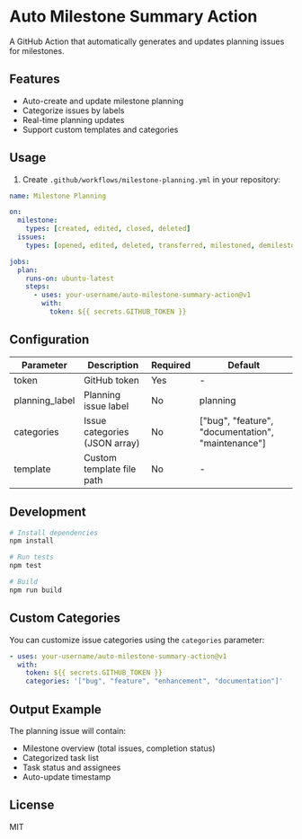 # Auto Milestone Summary Action

A GitHub Action that automatically generates and updates planning issues for milestones.

## Features

- Auto-create and update milestone planning
- Categorize issues by labels
- Real-time planning updates
- Support custom templates and categories

## Usage

1. Create `.github/workflows/milestone-planning.yml` in your repository:

```yaml
name: Milestone Planning

on:
  milestone:
    types: [created, edited, closed, deleted]
  issues:
    types: [opened, edited, deleted, transferred, milestoned, demilestoned]

jobs:
  plan:
    runs-on: ubuntu-latest
    steps:
      - uses: your-username/auto-milestone-summary-action@v1
        with:
          token: ${{ secrets.GITHUB_TOKEN }}
```

## Configuration

| Parameter | Description | Required | Default |
|-----------|-------------|----------|---------|
| token | GitHub token | Yes | - |
| planning_label | Planning issue label | No | planning |
| categories | Issue categories (JSON array) | No | ["bug", "feature", "documentation", "maintenance"] |
| template | Custom template file path | No | - |

## Development

```bash
# Install dependencies
npm install

# Run tests
npm test

# Build
npm run build
```

## Custom Categories

You can customize issue categories using the `categories` parameter:

```yaml
- uses: your-username/auto-milestone-summary-action@v1
  with:
    token: ${{ secrets.GITHUB_TOKEN }}
    categories: '["bug", "feature", "enhancement", "documentation"]'
```

## Output Example

The planning issue will contain:

- Milestone overview (total issues, completion status)
- Categorized task list
- Task status and assignees
- Auto-update timestamp

## License

MIT

